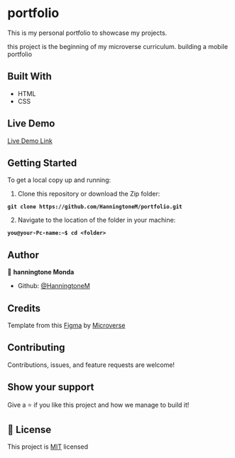 # portfolio

This is my personal portfolio to showcase my projects.


this project is the beginning of my microverse curriculum. building a mobile portfolio
## Built With

- HTML
- CSS

## Live Demo

[Live Demo Link](https://hanningtonem.github.io/portfolio/)

## Getting Started

To get a local copy up and running:

1. Clone this repository or download the Zip folder:

**``git clone https://github.com/HanningtoneM/portfolio.git``**

2. Navigate to the location of the folder in your machine:

**``you@your-Pc-name:~$ cd <folder>``**

## Author

👤 **hanningtone Monda**

- Github: [@HanningtoneM](https://github.com/HanningtoneM)


## Credits

Template from this [Figma](https://www.figma.com/file/l7SqJ3ZfkAKih9sFxvWSR4/Microverse-Student-Project-1) by [Microverse](https://bit.ly/MicroverseTN)

## Contributing

Contributions, issues, and feature requests are welcome!

## Show your support

Give a ⭐️ if you like this project and how we manage to build it!

## 📝 License

This project is [MIT](./MIT.md) licensed